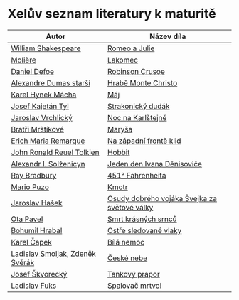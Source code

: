 # Xelův seznam literatury k maturitě

| Autor                                                                          | Název díla                                                                                                  |
| ------------------------------------------------------------------------------ | ----------------------------------------------------------------------------------------------------------- |
| [William Shakespeare](William%20Shakespeare.md)                                | [Romeo a Julie](Romeo%20a%20Julie.md)                                                                       |
| [Molière](Molière.md)                                                          | [Lakomec](Lakomec.md)                                                                                       |
| [Daniel Defoe](Daniel%20Defoe.md)                                              | [Robinson Crusoe](Robinson%20Crusoe.md)                                                                     |
| [Alexandre Dumas starší](Alexandre%20Dumas%20starší.md)                        | [Hrabě Monte Christo](Hrabě%20Monte%20Christo.md)                                                           |
| [Karel Hynek Mácha](Karel%20Hynek%20Mácha.md)                                  | [Máj](Máj.md)                                                                                               |
| [Josef Kajetán Tyl](Josef%20Kajetán%20Tyl.md)                                  | [Strakonický dudák](Strakonický%20dudák.md)                                                                 |
| [Jaroslav Vrchlický](Jaroslav%20Vrchlický.md)                                  | [Noc na Karlštejně](Noc%20na%20Karlštejně.md)                                                               |
| [Bratři Mrštíkové](Bratři%20Mrštíkové.md)                                      | [Maryša](Maryša.md)                                                                                         |
| [Erich Maria Remarque](Erich%20Maria%20Remarque.md)                            | [Na západní frontě klid](Na%20západní%20frontě%20klid.md)                                                   |
| [John Ronald Reuel Tolkien](John%20Ronald%20Reuel%20Tolkien.md)                | [Hobbit](Hobbit.md)                                                                                         |
| [Alexandr I. Solženicyn](Alexandr%20I.%20Solženicyn.md)                        | [Jeden den Ivana Děnisoviče](Jeden%20den%20Ivana%20Děnisoviče.md)                                           |
| [Ray Bradbury](Ray%20Bradbury.md)                                              | [451° Fahrenheita](451°%20Fahrenheita.md)                                                                   |
| [Mario Puzo](Mario%20Puzo.md)                                                  | [Kmotr](Kmotr.md)                                                                                           |
| [Jaroslav Hašek](Jaroslav%20Hašek.md)                                          | [Osudy dobrého vojáka Švejka za světové války](Osudy%20dobrého%20vojáka%20Švejka%20za%20světové%20války.md) |
| [Ota Pavel](Ota%20Pavel.md)                                                    | [Smrt krásných srnců](Smrt%20krásných%20srnců.md)                                                           |
| [Bohumil Hrabal](Bohumil%20Hrabal.md)                                          | [Ostře sledované vlaky](Ostře%20sledované%20vlaky.md)                                                       |
| [Karel Čapek](Karel%20Čapek.md)                                                | [Bílá nemoc](Bílá%20nemoc.md)                                                                               |
| [Ladislav Smoljak](Ladislav%20Smoljak.md), [Zdeněk Svěrák](Zdeněk%20Svěrák.md) | [České nebe](České%20nebe.md)                                                                               |
| [Josef Škvorecký](Josef%20Škvorecký.md)                                        | [Tankový prapor](Tankový%20prapor.md)                                                                       |
| [Ladislav Fuks](Ladislav%20Fuks.md)                                            | [Spalovač mrtvol](Spalovač%20mrtvol.md)                                                                     |


